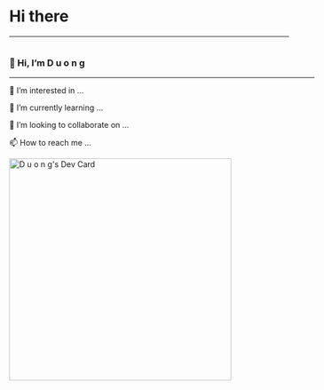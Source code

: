 <div class="main" >
        <h1>Hi there</h1>
        <hr>
    <div >
    <div class="content">
        <div class="sub_content" style="float: left;">
            <h3>👋 Hi, I’m D u o n g</h3>
            <hr style="width: 550px;">
            <p>👀 I’m interested in ...</p>
            <p>🌱 I’m currently learning ...</p>
            <p>💞️ I’m looking to collaborate on ...</p>
            <p>📫 How to reach me ...</p>
        </div>
        <a href="https://app.daily.dev/Dyong46">
        <img src="https://api.daily.dev/devcards/d8bd2151691f4595911277902bfb3df1.png?r=xr1" width="400" alt="D u o n g's Dev Card" />
        </a>
    </div>

<!---
Dyong46/Dyong46 is a ✨ special ✨ repository because its `README.md` (this file) appears on your GitHub profile.
You can click the Preview link to take a look at your changes.
--->

